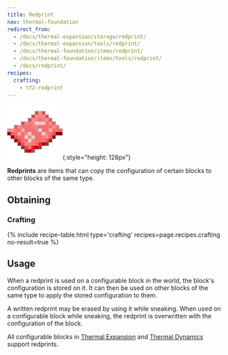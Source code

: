 ```yaml
---
title: Redprint
nav: thermal-foundation
redirect_from:
  - /docs/thermal-expansion/storage/redprint/
  - /docs/thermal-expansion/tools/redprint/
  - /docs/thermal-foundation/items/redprint/
  - /docs/thermal-foundation/items/tools/redprint/
  - /docs/redprint/
recipes:
  crafting:
    - tf2-redprint
---
```


![Redprint](/assets/images/thermal-foundation/redprint.png){:style="height: 128px"}


**Redprints** are items that can copy the configuration of certain blocks to
other blocks of the same type.


Obtaining
---------

### Crafting
{% include recipe-table.html type='crafting' recipes=page.recipes.crafting no-result=true %}


Usage
-----

When a redprint is used on a configurable block in the world, the block's
configuration is stored on it. It can then be used on other blocks of the same
type to apply the stored configuration to them.

A written redprint may be erased by using it while sneaking. When used on a
configurable block while sneaking, the redprint is overwritten with the
configuration of the block.

All configurable blocks in [Thermal Expansion](/docs/thermal-expansion/) and
[Thermal Dynamics](/docs/thermal-dynamics/) support redprints.
